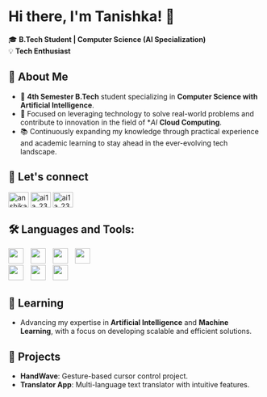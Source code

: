 
# Hi there, I'm Tanishka! 👋  

🎓 **B.Tech Student | Computer Science (AI Specialization)**  
💡 **Tech Enthusiast**  

## 🚀 About Me  
- 📍 **4th Semester B.Tech** student specializing in **Computer Science with Artificial Intelligence**.  
- 💼 Focused on leveraging technology to solve real-world problems and contribute to innovation in the field of **AI* **Cloud Computing**.
- 📚 Continuously expanding my knowledge through practical experience and academic learning to stay ahead in the ever-evolving tech landscape.

## 🤝 Let's connect
<p align="left">
    <a href="https://www.linkedin.com/in/tanishkagupta19/" target="blank"><img align="center" src="https://raw.githubusercontent.com/rahuldkjain/github-profile-readme-generator/master/src/images/icons/Social/linked-in-alt.svg" alt="anshika-patel-371014321" height="30" width="40" /></a>
    <a href="https://www.hackerrank.com/2311736_AI1C" target="blank"><img align="center" src="https://raw.githubusercontent.com/rahuldkjain/github-profile-readme-generator/master/src/images/icons/Social/hackerrank.svg" alt="ai1a_2310643" height="30" width="40" /></a>
    <a href="https://leetcode.com/u/tanishkagupta-19/" target="blank"><img align="center" src="https://raw.githubusercontent.com/rahuldkjain/github-profile-readme-generator/master/src/images/icons/Social/leet-code.svg" alt="ai1a_2310643" height="30" width="40" /></a

</p>

## 🛠 **Languages and Tools:**

<p align="left">
  <img src="https://cdn.jsdelivr.net/gh/devicons/devicon/icons/c/c-original.svg" width="30" height="30" style="display: inline; margin-right: 10px;"/>
  <img src="https://cdn.jsdelivr.net/gh/devicons/devicon/icons/python/python-original.svg" width="30" height="30" style="display: inline; margin-right: 10px;"/>
  <img src="https://cdn.jsdelivr.net/gh/devicons/devicon/icons/java/java-original.svg" width="30" height="30" style="display: inline; margin-right: 10px;" />
<img src="https://cdn.jsdelivr.net/gh/devicons/devicon/icons/javascript/javascript-original.svg" width="30" height="30" style="display: inline; margin-right: 10px;" />
 </br>
    <img src="https://cdn.jsdelivr.net/gh/devicons/devicon/icons/visualstudio/visualstudio-original.svg" width="30" height="30" style="display: inline; margin-right: 10px;" />
    <img src="https://cdn.jsdelivr.net/gh/devicons/devicon/icons/eclipse/eclipse-original.svg" width="30" height="30" style="display: inline; margin-right: 10px;" />
<img src="https://cdn.jsdelivr.net/gh/devicons/devicon/icons/github/github-original-wordmark.svg" width="30" height="30" style="display: inline; margin-right: 10px;" />


</p>


## 🌱 Learning  
- Advancing my expertise in **Artificial Intelligence** and **Machine Learning**, with a focus on developing scalable and efficient solutions.  

## 🌟 Projects  
- **HandWave**: Gesture-based cursor control project.  
- **Translator App**: Multi-language text translator with intuitive features.  



